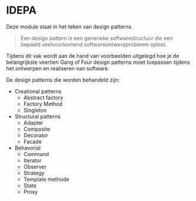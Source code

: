 # IDEPA

Deze module staat in het teken van design patterns.

> Een design pattern is een generieke softwarestructuur die een bepaald veelvoorkomend softwareontwerpprobleem oplost.

Tijdens dit vak wordt aan de hand van voorbeelden uitgelegd hoe je de belangrijkste veertien Gang of Four design patterns moet toepassen tijdens het ontwerpen en realiseren van software.

De design patterns die worden behandeld zijn:

- Creational patterns
    + Abstract factory
    + Factory Method
    + Singleton
- Structural patterns
    + Adapter
    + Composite
    + Decorator
    + Facade
- Behavorial
    + Command
    + Iterator
    + Observer
    + Strategy
    + Template methode
    + State
    + Proxy
